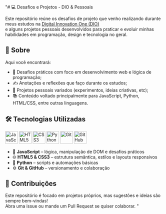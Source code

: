 "# 💻 Desafios e Projetos - DIO & Pessoais

Este repositório reúne os desafios de projeto que venho realizando durante meus estudos na [Digital Innovation One (DIO)](https://web.dio.me/)  
e alguns projetos pessoais desenvolvidos para praticar e evoluir minhas habilidades em programação, design e tecnologia no geral.

## 🧠 Sobre

Aqui você encontrará:

- 🚀 Desafios práticos com foco em desenvolvimento web e lógica de programação;
- ✍️ Anotações e reflexões que faço durante os estudos;
- 🌱 Projetos pessoais variados (experimentos, ideias criativas, etc);
- 📚 Conteúdo voltado principalmente para JavaScript, Python, HTML/CSS, entre outras linguagens.

## 🛠 Tecnologias Utilizadas

<div>
  <img src="https://cdn.jsdelivr.net/gh/devicons/devicon/icons/javascript/javascript-original.svg" width="40" alt="JavaScript" title="JavaScript"/>
  <img src="https://cdn.jsdelivr.net/gh/devicons/devicon/icons/html5/html5-original.svg" width="40" alt="HTML5" title="HTML5"/>
  <img src="https://cdn.jsdelivr.net/gh/devicons/devicon/icons/css3/css3-original.svg" width="40" alt="CSS3" title="CSS3"/>
  <img src="https://cdn.jsdelivr.net/gh/devicons/devicon/icons/python/python-original.svg" width="40" alt="Python" title="Python"/>
  <img src="https://cdn.jsdelivr.net/gh/devicons/devicon/icons/git/git-original.svg" width="40" alt="Git" title="Git"/>
  <img src="https://cdn.jsdelivr.net/gh/devicons/devicon/icons/github/github-original.svg" width="40" alt="GitHub" title="GitHub"/>
</div>

- 📜 **JavaScript** – lógica, manipulação de DOM e desafios práticos  
- 🌐 **HTML5 & CSS3** – estrutura semântica, estilos e layouts responsivos  
- 🐍 **Python** – scripts e automações básicas  
- ⚙️ **Git & GitHub** – versionamento e colaboração  

## 🤝 Contribuições

Este repositório é focado em projetos próprios, mas sugestões e ideias são sempre bem-vindas!  
Abra uma issue ou mande um Pull Request se quiser colaborar.  "

